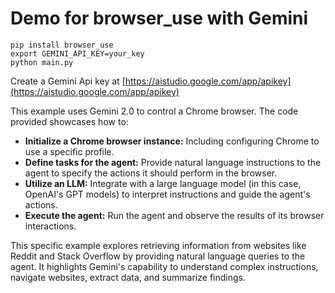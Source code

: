 
# Demo for browser_use with Gemini

```
pip install browser_use
export GEMINI_API_KEY=your_key
python main.py 
```

Create a Gemini Api key at [https://aistudio.google.com/app/apikey](https://aistudio.google.com/app/apikey)


This example uses Gemini 2.0 to control a Chrome browser. The code provided showcases how to:

* **Initialize a Chrome browser instance:**  Including configuring Chrome to use a specific profile.
* **Define tasks for the agent:**  Provide natural language instructions to the agent to specify the actions it should perform in the browser.
* **Utilize an LLM:**  Integrate with a large language model (in this case, OpenAI's GPT models) to interpret instructions and guide the agent's actions.
* **Execute the agent:** Run the agent and observe the results of its browser interactions.

This specific example explores retrieving information from websites like Reddit and Stack Overflow by providing natural language queries to the agent. It highlights Gemini's capability to understand complex instructions, navigate websites, extract data, and summarize findings.


